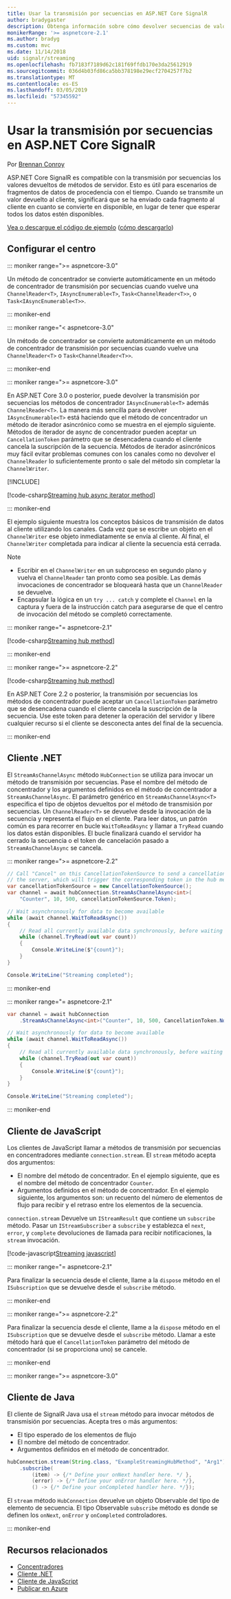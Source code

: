 ```yaml
---
title: Usar la transmisión por secuencias en ASP.NET Core SignalR
author: bradygaster
description: Obtenga información sobre cómo devolver secuencias de valores de los métodos de concentrador de servidor y consumir los flujos con los clientes de .NET y JavaScript.
monikerRange: '>= aspnetcore-2.1'
ms.author: bradyg
ms.custom: mvc
ms.date: 11/14/2018
uid: signalr/streaming
ms.openlocfilehash: fb7183f7189d62c181f69ffdb170e3da25612919
ms.sourcegitcommit: 036d4b03fd86ca5bb378198e29ecf2704257f7b2
ms.translationtype: MT
ms.contentlocale: es-ES
ms.lasthandoff: 03/05/2019
ms.locfileid: "57345592"
---
```

# <a name="use-streaming-in-aspnet-core-signalr"></a>Usar la transmisión por secuencias en ASP.NET Core SignalR

Por [Brennan Conroy](https://github.com/BrennanConroy)

ASP.NET Core SignalR es compatible con la transmisión por secuencias los valores devueltos de métodos de servidor. Esto es útil para escenarios de fragmentos de datos de procedencia con el tiempo. Cuando se transmite un valor devuelto al cliente, significará que se ha enviado cada fragmento al cliente en cuanto se convierte en disponible, en lugar de tener que esperar todos los datos estén disponibles.

[Vea o descargue el código de ejemplo](https://github.com/aspnet/Docs/tree/live/aspnetcore/signalr/streaming/sample) ([cómo descargarlo](xref:index#how-to-download-a-sample))

## <a name="set-up-the-hub"></a>Configurar el centro

::: moniker range=">= aspnetcore-3.0"

Un método de concentrador se convierte automáticamente en un método de concentrador de transmisión por secuencias cuando vuelve una `ChannelReader<T>`, `IAsyncEnumerable<T>`, `Task<ChannelReader<T>>`, o `Task<IAsyncEnumerable<T>>`.

::: moniker-end

::: moniker range="< aspnetcore-3.0"

Un método de concentrador se convierte automáticamente en un método de concentrador de transmisión por secuencias cuando vuelve una `ChannelReader<T>` o `Task<ChannelReader<T>>`.

::: moniker-end

::: moniker range=">= aspnetcore-3.0"

En ASP.NET Core 3.0 o posterior, puede devolver la transmisión por secuencias los métodos de concentrador `IAsyncEnumerable<T>` además `ChannelReader<T>`. La manera más sencilla para devolver `IAsyncEnumerable<T>` está haciendo que el método de concentrador un método de iterador asincrónico como se muestra en el ejemplo siguiente. Métodos de iterador de async de concentrador pueden aceptar un `CancellationToken` parámetro que se desencadena cuando el cliente cancela la suscripción de la secuencia. Métodos de iterador asincrónicos muy fácil evitar problemas comunes con los canales como no devolver el `ChannelReader` lo suficientemente pronto o sale del método sin completar la `ChannelWriter`.

[!INCLUDE[](~/includes/csharp-8-required.md)]

[!code-csharp[Streaming hub async iterator method](streaming/sample/Hubs/AsyncEnumerableHub.cs?name=snippet_AsyncIterator)]

::: moniker-end

El ejemplo siguiente muestra los conceptos básicos de transmisión de datos al cliente utilizando los canales. Cada vez que se escribe un objeto en el `ChannelWriter` ese objeto inmediatamente se envía al cliente. Al final, el `ChannelWriter` completada para indicar al cliente la secuencia está cerrada.

> [!NOTE]
> * Escribir en el `ChannelWriter` en un subproceso en segundo plano y vuelva el `ChannelReader` tan pronto como sea posible. Las demás invocaciones de concentrador se bloqueará hasta que un `ChannelReader` se devuelve.
> * Encapsular la lógica en un `try ... catch` y complete el `Channel` en la captura y fuera de la instrucción catch para asegurarse de que el centro de invocación del método se completó correctamente.

::: moniker range="= aspnetcore-2.1"

[!code-csharp[Streaming hub method](streaming/sample/Hubs/StreamHub.aspnetcore21.cs?name=snippet1)]

::: moniker-end

::: moniker range=">= aspnetcore-2.2"

[!code-csharp[Streaming hub method](streaming/sample/Hubs/StreamHub.cs?name=snippet1)]

En ASP.NET Core 2.2 o posterior, la transmisión por secuencias los métodos de concentrador puede aceptar un `CancellationToken` parámetro que se desencadena cuando el cliente cancela la suscripción de la secuencia. Use este token para detener la operación del servidor y libere cualquier recurso si el cliente se desconecta antes del final de la secuencia.

::: moniker-end

## <a name="net-client"></a>Cliente .NET

El `StreamAsChannelAsync` método `HubConnection` se utiliza para invocar un método de transmisión por secuencias. Pase el nombre del método de concentrador y los argumentos definidos en el método de concentrador a `StreamAsChannelAsync`. El parámetro genérico en `StreamAsChannelAsync<T>` especifica el tipo de objetos devueltos por el método de transmisión por secuencias. Un `ChannelReader<T>` se devuelve desde la invocación de la secuencia y representa el flujo en el cliente. Para leer datos, un patrón común es para recorrer en bucle `WaitToReadAsync` y llamar a `TryRead` cuando los datos están disponibles. El bucle finalizará cuando el servidor ha cerrado la secuencia o el token de cancelación pasado a `StreamAsChannelAsync` se cancela.

::: moniker range=">= aspnetcore-2.2"

```csharp
// Call "Cancel" on this CancellationTokenSource to send a cancellation message to
// the server, which will trigger the corresponding token in the hub method.
var cancellationTokenSource = new CancellationTokenSource();
var channel = await hubConnection.StreamAsChannelAsync<int>(
    "Counter", 10, 500, cancellationTokenSource.Token);

// Wait asynchronously for data to become available
while (await channel.WaitToReadAsync())
{
    // Read all currently available data synchronously, before waiting for more data
    while (channel.TryRead(out var count))
    {
        Console.WriteLine($"{count}");
    }
}

Console.WriteLine("Streaming completed");
```

::: moniker-end

::: moniker range="= aspnetcore-2.1"

```csharp
var channel = await hubConnection
    .StreamAsChannelAsync<int>("Counter", 10, 500, CancellationToken.None);

// Wait asynchronously for data to become available
while (await channel.WaitToReadAsync())
{
    // Read all currently available data synchronously, before waiting for more data
    while (channel.TryRead(out var count))
    {
        Console.WriteLine($"{count}");
    }
}

Console.WriteLine("Streaming completed");
```

::: moniker-end

## <a name="javascript-client"></a>Cliente de JavaScript

Los clientes de JavaScript llamar a métodos de transmisión por secuencias en concentradores mediante `connection.stream`. El `stream` método acepta dos argumentos:

* El nombre del método de concentrador. En el ejemplo siguiente, que es el nombre del método de concentrador `Counter`.
* Argumentos definidos en el método de concentrador. En el ejemplo siguiente, los argumentos son: un recuento del número de elementos de flujo para recibir y el retraso entre los elementos de la secuencia.

`connection.stream` Devuelve un `IStreamResult` que contiene un `subscribe` método. Pasar un `IStreamSubscriber` a `subscribe` y establezca el `next`, `error`, y `complete` devoluciones de llamada para recibir notificaciones, la `stream` invocación.

[!code-javascript[Streaming javascript](streaming/sample/wwwroot/js/stream.js?range=19-36)]

::: moniker range="= aspnetcore-2.1"

Para finalizar la secuencia desde el cliente, llame a la `dispose` método en el `ISubscription` que se devuelve desde el `subscribe` método.

::: moniker-end

::: moniker range=">= aspnetcore-2.2"

Para finalizar la secuencia desde el cliente, llame a la `dispose` método en el `ISubscription` que se devuelve desde el `subscribe` método. Llamar a este método hará que el `CancellationToken` parámetro del método de concentrador (si se proporciona uno) se cancele.

::: moniker-end

::: moniker range=">= aspnetcore-3.0"
## <a name="java-client"></a>Cliente de Java
El cliente de SignalR Java usa el `stream` método para invocar métodos de transmisión por secuencias. Acepta tres o más argumentos:

* El tipo esperado de los elementos de flujo 
* El nombre del método de concentrador.
* Argumentos definidos en el método de concentrador. 

```java
hubConnection.stream(String.class, "ExampleStreamingHubMethod", "Arg1")
    .subscribe(
        (item) -> {/* Define your onNext handler here. */ },
        (error) -> {/* Define your onError handler here. */},
        () -> {/* Define your onCompleted handler here. */});
```
El `stream` método `HubConnection` devuelve un objeto Observable del tipo de elemento de secuencia. El tipo Observable `subscribe` método es donde se definen los `onNext`, `onError` y `onCompleted` controladores.

::: moniker-end

## <a name="related-resources"></a>Recursos relacionados

* [Concentradores](xref:signalr/hubs)
* [Cliente .NET](xref:signalr/dotnet-client)
* [Cliente de JavaScript](xref:signalr/javascript-client)
* [Publicar en Azure](xref:signalr/publish-to-azure-web-app)
